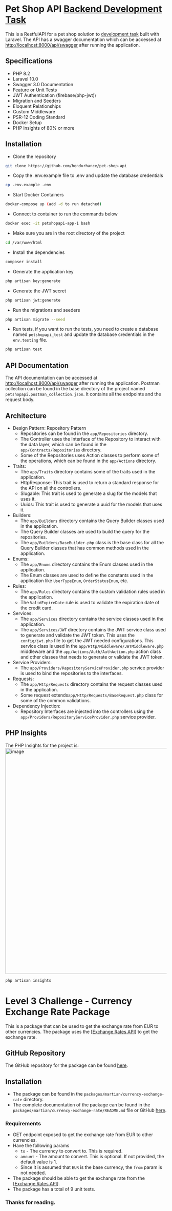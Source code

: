 # Pet Shop API [Backend Development Task](https://buckhill.atlassian.net/wiki/spaces/BR/blog/2022/07/22/1690435585)
This is a RestfulAPI for a pet shop solution to [development task](https://buckhill.atlassian.net/wiki/spaces/BR/blog/2022/07/22/1690435585) built with Laravel. The API has a swagger documentation which can be accessed at [http://localhost:8000/api/swagger](http://localhost:8000/api/swagger) after running the application.

## Specifications
- PHP 8.2
- Laravel 10.0
- Swagger 3.0 Documentation
- Feature or Unit Tests
- JWT Authentication (firebase/php-jwt)\
- Migration and Seeders
- Eloquent Relationships
- Custom Middleware
- PSR-12 Coding Standard
- Docker Setup
- PHP Insights of 80% or more

## Installation
- Clone the repository
```bash
git clone https://github.com/hendurhance/pet-shop-api
```
- Copy the .env.example file to .env and update the database credentials
```bash
cp .env.example .env
```
- Start Docker Containers
```bash
docker-compose up (add -d to run detached)
```
- Connect to container to run the commands below
```bash
docker exec -it petshopapi-app-1 bash
```
- Make sure you are in the root directory of the project
```bash
cd /var/www/html
```
- Install the dependencies
```bash
composer install
```
- Generate the application key
```bash
php artisan key:generate
```
- Generate the JWT secret
```bash
php artisan jwt:generate
```
- Run the migrations and seeders
```bash
php artisan migrate --seed
```
- Run tests, if you want to run the tests, you need to create a database named `petshopapi_test` and update the database credentials in the `env.testing` file.
```bash
php artisan test
```

## API Documentation
The API documentation can be accessed at [http://localhost:8000/api/swagger](http://localhost:8000/api/swagger) after running the application. Postman collection can be found in the base directory of the project named `petshopapi.postman_collection.json`. It contains all the endpoints and the request body.

## Architecture
- Design Pattern: Repository Pattern
    - Repositories can be found in the `app/Repositories` directory.
    - The Controller uses the Interface of the Repository to interact with the data layer, which can be found in the `app/Contracts/Repositories` directory.
    - Some of the Repositories uses Action classes to perform some of the operations, which can be found in the `app/Actions` directory.
- Traits: 
    - The `app/Traits` directory contains some of the traits used in the application.
    - HttpResponse: This trait is used to return a standard response for the API on all the controllers.
    - Slugable: This trait is used to generate a slug for the models that uses it.
    - Uuids: This trait is used to generate a uuid for the models that uses it.
- Builders:
    - The `app/Builders` directory contains the Query Builder classes used in the application.
    - The Query Builder classes are used to build the query for the repositories.
    - The `app/Builders/BaseBuilder.php` class is the base class for all the Query Builder classes that has common methods used in the application.
- Enums:
    - The `app/Enums` directory contains the Enum classes used in the application.
    - The Enum classes are used to define the constants used in the application like `UserTypeEnum`, `OrderStatusEnum`, etc.
- Rules:
    - The `app/Rules` directory contains the custom validation rules used in the application.
    - The `ValidExpireDate` rule is used to validate the expiration date of the credit card.
- Services:
    - The `app/Services` directory contains the service classes used in the application.
    - The `app/Services/JWT` directory contains the JWT service class used to generate and validate the JWT token. This uses the `config/jwt.php` file to get the JWT needed configurations. This service class is used in the `app/Http/Middleware/JWTMiddleware.php` middleware and the `app/Actions/Auth/AuthAction.php` action class and other classes that needs to generate or validate the JWT token.
- Service Providers:
    - The `app/Providers/RepositoryServiceProvider.php` service provider is used to bind the repositories to the interfaces.
- Requests:
    - The `app/Http/Requests` directory contains the request classes used in the application.
    - Some request extends`app/Http/Requests/BaseRequest.php` class for some of the common validations.
- Dependency Injection:
    - Repository Interfaces are injected into the controllers using the `app/Providers/RepositoryServiceProvider.php` service provider.

## PHP Insights
The PHP Insights for the project is:
<img width="704" alt="image" src="https://user-images.githubusercontent.com/50846992/232543276-04cc4ac8-4cc7-41e2-863f-e49aba919f89.png">

``` bash
php artisan insights
```

# Level 3 Challenge - Currency Exchange Rate Package
This is a package that can be used to get the exchange rate from EUR to other currencies. The package uses the [[Exchange Rates API](https://www.ecb.europa.eu/stats/eurofxref/eurofxref-daily.xml)] to get the exchange rate.

## GitHub Repository
The GitHub repository for the package can be found [here](https://github.com/hendurhance/euro-currency-exchange-rate/).

## Installation

- The package can be found in the `packages/martian/currency-exchange-rate` directory.
- The complete documentation of the package can be found in the `packages/martian/currency-exchange-rate/README.md` file or GitHub [here](https://github.com/hendurhance/euro-currency-exchange-rate/README.md).

### Requirements
- GET endpoint exposed to get the exchange rate from EUR to other currencies.
- Have the following params
    - `to` - The currency to convert to. This is required.
    - `amount` - The amount to convert. This is optional. If not provided, the default value is 1.
    - Since it is assumed that `EUR` is the base currency, the `from` param is not needed.
- The package should be able to get the exchange rate from the [[Exchange Rates API](https://www.ecb.europa.eu/stats/eurofxref/eurofxref-daily.xml)].
- The package has a total of 9 unit tests.

### Thanks for reading.
